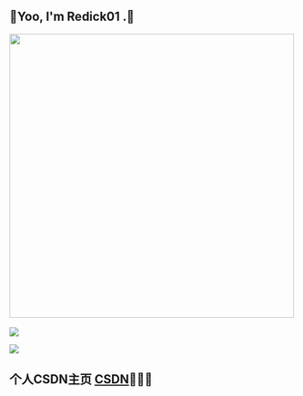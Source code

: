 
##  👋Yoo, I'm Redick01 .👋



<div align="left"> <img width="500px" src="https://github-readme-stats.vercel.app/api?username=anuraghazra&show_icons=true&theme=radical" /> </div>
</br>
<!-- <div align="left"> <img width="500px" src="https://github-readme-stats.vercel.app/api/top-langs/?username=sun0225SUN&hide_title=true&hide_border=true&layout=compact&langs_count=6&text_color=000&icon_color=fff&bg_color=0,52fa5a,4dfcff,c64dff&theme=graywhite" /></div> -->

<div align="left"><img src="https://github-readme-streak-stats.herokuapp.com/?user=sun0225SUN" /></div>

<span > <img src="https://img.shields.io/badge/-Java-E34F26?style=flat-square&logo=Java&logoColor=white" /> 




## 个人CSDN主页 [CSDN](https://blog.csdn.net/qq_31279701?spm=1019.2139.3001.5343)👋👋👋




